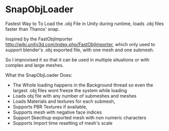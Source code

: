 # SnapObjLoader
Fastest Way to To Load the .obj File in Unity during runtime, loads .obj files faster than Thanos' snap.

Inspired by the FastObjImporter http://wiki.unity3d.com/index.php/FastObjImporter, which only used to support blender's .obj exported file, with one mesh and one submesh.

So I improvised it so that it can be used in multiple situations or with complex and large meshes.

What the SnapObjLoader Does:

* The Whole loading happens in the Background thread so even the largest .obj files wont freeze the system while loading
* Loads obj file with any number of submeshes and meshes
* Loads Materials and textures for each submesh,
* Supports PBR Textures if available,
* Supports mesh with negative face indices
* Support Skecthup exported mesh with non numeric characters
* Supports Import time resetting of mesh's scale
